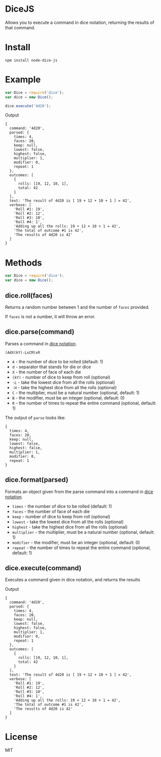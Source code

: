 # DiceJS
Allows you to execute a command in dice notation, returning the results of that command.

# Install
```
npm install node-dice-js
```

# Example
```js
var Dice = require('dice');
var dice = new Dice();

dice.execute('4d20');
```
Output
```
{ 
  command: '4d20',
  parsed: {
    times: 4,
    faces: 20,
    keep: null,
    lowest: false,
    highest: false,
    multiplier: 1,
    modifier: 0,
    repeat: 1
  },
  outcomes: [
    {
      rolls: [19, 12, 10, 1],
      total: 42
    }
  ],
  text: 'The result of 4d20 is [ 19 + 12 + 10 + 1 ] = 42',
  verbose: [
    'Roll #1: 19',
    'Roll #2: 12',
    'Roll #3: 10',
    'Roll #4: 1',
    'Adding up all the rolls: 19 + 12 + 10 + 1 = 42',
    'The total of outcome #1 is 42',
    'The results of 4d20 is 42'
  ]
}
```

# Methods
```js
var Dice = require('dice');
var dice = new Dice();
```

## dice.roll(faces)
Returns a random number between 1 and the number of `faces` provided.

If `faces` is not a number, it will throw an error.

## dice.parse(command)
Parses a command in [dice notation](http://en.wikipedia.org/wiki/Dice_notation).

`(AdX(kY)-LxCM)xR`
- `A` - the number of dice to be rolled (default: 1)
- `d` - separator that stands for die or dice
- `X` - the number of face of each die
- `(kY)` - number of dice to keep from roll (optional)
- `-L` - take the lowest dice from all the rolls (optional)
- `-H` - take the highest dice from all the rolls (optional)
- `C` - the multiplier, must be a natural number (optional, default: 1)
- `B` - the modifier, must be an integer (optional, default: 0)
- `R` - the number of times to repeat the entire command (optional, default: 1)

The output of `parse` looks like:
```
{
  times: 4,
  faces: 20,
  keep: null,
  lowest: false,
  highest: false,
  multiplier: 1,
  modifier: 0,
  repeat: 1
}
```

## dice.format(parsed)
Formats an object given from the parse command into a command in [dice notation](http://en.wikipedia.org/wiki/Dice_notation).

- `times` - the number of dice to be rolled (default: 1)
- `faces` - the number of face of each die
- `keep` - number of dice to keep from roll (optional)
- `lowest` - take the lowest dice from all the rolls (optional)
- `highest` - take the highest dice from all the rolls (optional)
- `multiplier` - the multiplier, must be a natural number (optional, default: 1)
- `modifier` - the modifier, must be an integer (optional, default: 0)
- `repeat` - the number of times to repeat the entire command (optional, default: 1)

## dice.execute(command)
Executes a command given in dice notation, and returns the results

Output
```
{ 
  command: '4d20',
  parsed: {
    times: 4,
    faces: 20,
    keep: null,
    lowest: false,
    highest: false,
    multiplier: 1,
    modifier: 0,
    repeat: 1
  },
  outcomes: [
    {
      rolls: [19, 12, 10, 1],
      total: 42
    }
  ],
  text: 'The result of 4d20 is [ 19 + 12 + 10 + 1 ] = 42',
  verbose: [
    'Roll #1: 19',
    'Roll #2: 12',
    'Roll #3: 10',
    'Roll #4: 1',
    'Adding up all the rolls: 19 + 12 + 10 + 1 = 42',
    'The total of outcome #1 is 42',
    'The results of 4d20 is 42'
  ]
}
```

# License
MIT
